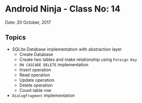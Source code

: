 # Android Ninja - Class No: 14
Date: 20 October, 2017

## Topics ##
- SQLite Database implementation with abstraction layer
	- Create Database
	- Create two tables and make relationship using `Foreign Key`
	- `ON CASCADE DELETE` implementation
	- Insert operation
	- Read operation
	- Update operation
	- Delete operation
	- Count table row
- `DialogFragment` implementation